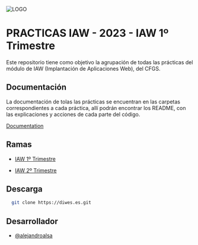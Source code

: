 ![LOGO](https://user-images.githubusercontent.com/67869168/221359506-18643ddb-b786-4f64-8ada-f6e0b25f744d.svg)

# PRACTICAS IAW - 2023 - IAW 1º Trimestre

Este repositorio tiene como objetivo la agrupación de todas las prácticas del módulo de IAW (Implantación de Aplicaciones Web), del CFGS.

## Documentación

La documentación de tolas las prácticas se encuentran en las carpetas correspondientes a cada práctica, allí podrán encontrar los README, con las explicaciones y acciones de cada parte del código.

[Documentation](https://linktodocumentation)

## Ramas

- [IAW 1º Trimestre](#)

- [IAW 2º Trimestre](#)

## Descarga

```bash
  git clone https://diwes.es.git
```
    
## Desarrollador

- [@alejandroalsa](https://www.github.com/alejandroalsa)
